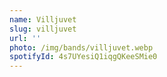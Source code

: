 ```yaml
---
name: Villjuvet
slug: villjuvet
url: ''
photo: /img/bands/villjuvet.webp
spotifyId: 4s7UYesiQ1iqgQKeeSMie0
---
```

